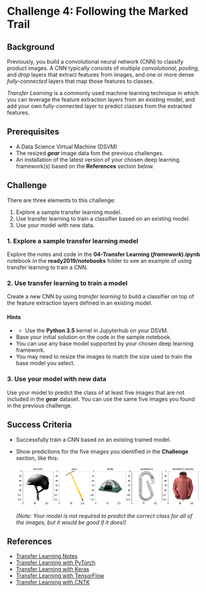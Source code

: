 # Challenge 4:  Following the Marked Trail

## Background

Previously, you build a convolutional neural network (CNN) to classify product images. A CNN typically consists of multiple *convolutional*, *pooling*, and *drop* layers that extract features from images, and one or more dense *fully-connected* layers that map those features to classes.

*Transfer Learning* is a commonly used machine learning technique in which you can leverage the feature extraction layers from an existing model, and add your own fully-connected layer to predict classes from the extracted features.

## Prerequisites

* A Data Science Virtual Machine (DSVM)
* The resized  ***gear*** image data fom the previous challenges.
* An installation of the latest version of your chosen deep learning framework(s) based on the **References** section below.

## Challenge

There are three elements to this challenge:

1. Explore a sample transfer learning model.
2. Use transfer learning to train a classifier based on an existing model.
3. Use your model with new data.

### 1. Explore a sample transfer learning model

Explore the notes and code in the **04-Transfer Learning (*framework*).ipynb** notebook in the **ready2019/notebooks** folder to see an example of using transfer learning to train a CNN.

### 2. Use transfer learning to train a model

Create a new CNN by using *transfer learning* to build a classifier on top of the feature extraction layers defined in an existing model.

#### Hints

* - Use the **Python 3.5** kernel in Jupyterhub on your DSVM.
* Base your initial solution on the code in the sample notebook.
* You can use any base model supported by your chosen deep learning framework.
* You may need to resize the images to match the size used to train the base model you select.

### 3. Use your model with new data

Use your model to predict the class of at least five images that are not included in the ***gear*** dataset. You can use the same five images you found in the previous challenge.

## Success Criteria

* Successfully train a CNN based on an existing trained model.
* Show predictions for the five images you identified in the **Challenge** section, like this:

  ![Gear predictions](images/predicted_images.png)

  *(Note: Your model is not required to predict the correct class for all of the images, but it would be good if it does!)*

## References

* <a href="http://cs231n.github.io/transfer-learning/" target="_blank">Transfer Learning Notes</a>
* <a href="https://pytorch.org/tutorials/beginner/transfer_learning_tutorial.html" target="_blank">Transfer Learning with PyTorch</a>
* <a href="https://blog.keras.io/building-powerful-image-classification-models-using-very-little-data.html" target="_blank">Transfer Learning with Keras</a>
* <a href="https://www.tensorflow.org/hub/tutorials/image_retraining" target="_blank">Transfer Learning with TensorFlow</a>
* <a href="https://cntk.ai/pythondocs/CNTK_301_Image_Recognition_with_Deep_Transfer_Learning.html" target="_blank">Transfer Learning with CNTK</a>
